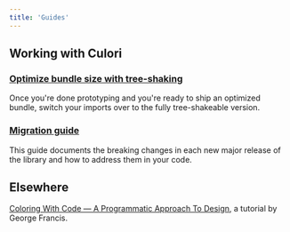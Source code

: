 ```yaml
---
title: 'Guides'
---
```


## Working with Culori 

### [Optimize bundle size with tree-shaking](./tree-shaking/)

Once you're done prototyping and you're ready to ship an optimized bundle, switch your imports over to the fully tree-shakeable version.

### [Migration guide](./migration/)

This guide documents the breaking changes in each new major release of the library and how to address them in your code.

## Elsewhere

[Coloring With Code — A Programmatic Approach To Design](https://tympanus.net/codrops/2021/12/07/coloring-with-code-a-programmatic-approach-to-design/), a tutorial by George Francis.
